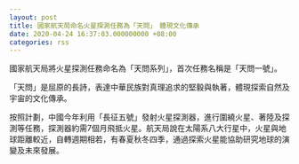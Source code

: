 ```yaml
---
layout: post
title: 國家航天局命名火星探測任務為「天問」　體現文化傳承
date: 2020-04-24 16:37:03.000000000 +08:00
categories: rss
---
```


國家航天局將火星探測任務命名為「天問系列」，首次任務名稱是「天問一號」。

「天問」是屈原的長詩，表達中華民族對真理追求的堅毅與執著，體現探索自然及宇宙的文化傳承。

按照計劃，中國今年利用「長征五號」發射火星探測器，進行圍繞火星、著陸及探測等任務，探測器約需7個月飛抵火星。航天局說在太陽系八大行星中，火星與地球距離較近，自轉週期相若，有春夏秋冬四季，通過探索火星能協助研究地球的演變及未來發展。
